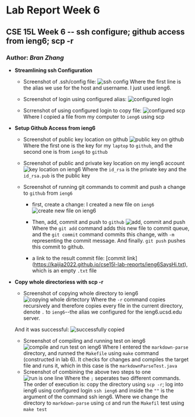 # Lab Report Week 6
## CSE 15L Week 6 -- ssh configure; github access from ieng6; scp -r
### Author: _Bran Zhang_

* **Streamlining ssh Configuration**
    - Screenshot of .ssh/config file:
    ![ssh config](https://kaijia2022.github.io/cse15l-lab-reports/ssh%20configure.png)
        Where the first line is the alias we use for the host and username. I just used ieng6. 
    
    - Screenshot of login using configured alias:
    ![configured login](https://kaijia2022.github.io/cse15l-lab-reports/Configured%20login.png)

    - Scrrenshot of using configured login to copy file:
    ![configured scp](https://kaijia2022.github.io/cse15l-lab-reports/Configured%20scp.png)
        Where I copied a file from my computer to `ieng6` using scp

* **Setup Github Access from ieng6**
    - Screenshot of public key location on github
    ![public key on github](https://kaijia2022.github.io/cse15l-lab-reports/ssh%20key%20on%20github.png)
        Where the first one is the key for my `laptop` to `github`, and the second one is from `ieng6` to `github`
    
    - Screenshot of public and private key location on my ieng6 account
    ![key location on ieng6](https://kaijia2022.github.io/cse15l-lab-reports/public%20and%20private%20key%20location%20on%20ieng6.png)
        Where the `id_rsa` is the private key and the `id_rsa.pub` is the public key
    
    - Screenshot of running git commands to commit and push a change to `github` from `ieng6`
        - first, create a change: I created a new file on `ieng6`
        ![create new file on ieng6](https://kaijia2022.github.io/cse15l-lab-reports/create%20a%20new%20file%20on%20ieng6.png)

        - Then, add, commit and push to `github`
        ![add, commit and push](https://kaijia2022.github.io/cse15l-lab-reports/add%2C%20commit%20and%20push%20to%20github.png)
            Where the `git add` command adds this new file to commit queue, and the `git commit` command commits this change, with `-m` representing the commit message. And finally. `git push` pushes this commit to github.
        
        - a link to the result commit file:
        [commit link] (https://kaijia2022.github.io/cse15l-lab-reports/ieng6SaysHi.txt), which is an empty `.txt` file

* **Copy whole directoriess with scp -r**
    - Screenshot of copying whole directory to ieng6
    ![copying whole dirtectory](https://kaijia2022.github.io/cse15l-lab-reports/copy%20directory%20to%20ieng6.png)
        Where the `-r` command copies recursively and therefore copies every file in the current directory, denote `.` to `ieng6`--the alias we configured for the ieng6.ucsd.edu server.
    
    And it was successful:
    ![successfully copied](https://kaijia2022.github.io/cse15l-lab-reports/successfully%20scp%20-r.png)
    - Screenshot of compiling and running test on ieng6
    ![compile and run test on ieng6](https://kaijia2022.github.io/cse15l-lab-reports/run%20markdownTest%20on%20ieng6.png)
        Where I entered the `markdown-parse` directory, and runned the `Makefile` using `make` command (constructed in lab 6). It checks for changes and compiles the target file and runs it, which in this case is the `markdownParseTest.java`
    - Screenshot of combining the above two steps to one
    ![run is one line](https://kaijia2022.github.io/cse15l-lab-reports/cp%20run%20in%20one%20line.png)
        Where the `;` seperates two different commands. The order of execution is:
        copy the directory using `scp -r`; log into ieng6 using configured login `ssh ieng6` and inside the `""` is the argument of the command ssh ieng6. Where we change the directory to `markdown-parse` using `cd` and run the `Makefil` test using `make test`
    

